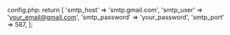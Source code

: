 config.php:
        return [
            'smtp_host' => 'smtp.gmail.com',
            'smtp_user' => 'your_email@gmail.com',
            'smtp_password' => 'your_password',
            'smtp_port' => 587,
        ];

